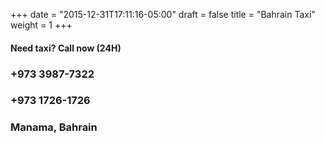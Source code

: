 +++
date = "2015-12-31T17:11:16-05:00"
draft = false
title = "Bahrain Taxi"
weight = 1
+++

#### Need taxi? Call now (24H)
### +973 3987-7322
### +973 1726-1726
### Manama, Bahrain